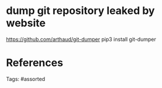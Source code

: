 # dump git repository leaked by website
https://github.com/arthaud/git-dumper
pip3 install git-dumper

# References

Tags:
    #assorted

